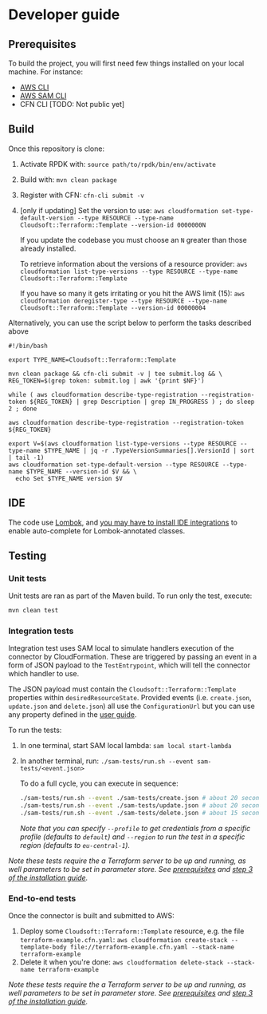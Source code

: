 # Developer guide

## Prerequisites

To build the project, you will first need few things installed on your local machine. For instance:

- [AWS CLI](https://docs.aws.amazon.com/cli/latest/userguide/cli-chap-install.html)
- [AWS SAM CLI](https://docs.aws.amazon.com/serverless-application-model/latest/developerguide/serverless-sam-cli-install.html)
- CFN CLI [TODO: Not public yet]

## Build

Once this repository is clone:

1. Activate RPDK with: `source path/to/rpdk/bin/env/activate`
2. Build with: `mvn clean package`
3. Register with CFN: `cfn-cli submit -v`
4. [only if updating] Set the version to use:
   `aws cloudformation set-type-default-version --type RESOURCE --type-name Cloudsoft::Terraform::Template --version-id 0000000N`
   
   If you update the codebase you must choose an `N` greater than those already installed. 
    
   To retrieve information about the versions of a resource provider:
   `aws cloudformation list-type-versions --type RESOURCE --type-name Cloudsoft::Terraform::Template`
   
   If you have so many it gets irritating or you hit the AWS limit (15):
   `aws cloudformation deregister-type --type RESOURCE --type-name Cloudsoft::Terraform::Template --version-id 00000004` 

Alternatively, you can use the script below to perform the tasks described above

```shell
#!/bin/bash

export TYPE_NAME=Cloudsoft::Terraform::Template

mvn clean package && cfn-cli submit -v | tee submit.log && \
REG_TOKEN=$(grep token: submit.log | awk '{print $NF}')

while ( aws cloudformation describe-type-registration --registration-token ${REG_TOKEN} | grep Description | grep IN_PROGRESS ) ; do sleep 2 ; done

aws cloudformation describe-type-registration --registration-token ${REG_TOKEN}

export V=$(aws cloudformation list-type-versions --type RESOURCE --type-name $TYPE_NAME | jq -r .TypeVersionSummaries[].VersionId | sort | tail -1)
aws cloudformation set-type-default-version --type RESOURCE --type-name $TYPE_NAME --version-id $V && \
  echo Set $TYPE_NAME version $V
```

## IDE

The code use [Lombok](https://projectlombok.org/), and [you may have to install IDE integrations](https://projectlombok.org/)
to enable auto-complete for Lombok-annotated classes.

## Testing

### Unit tests

Unit tests are ran as part of the Maven build. To run only the test, execute:
```sh
mvn clean test
```

### Integration tests

Integration test uses SAM local to simulate handlers execution of the connector by CloudFormation. These are triggered by
passing an event in a form of JSON payload to the `TestEntrypoint`, which will tell the connector which handler to use.

The JSON payload must contain the `Cloudsoft::Terraform::Template` properties within `desiredResourceState`. Provided events
 (i.e. `create.json`, `update.json` and `delete.json`) all use the `ConfigurationUrl` but you can use any property defined
 in the [user guide](./user-guide.md#syntax).
 
 To run the tests:
 1. In one terminal, start SAM local lambda: `sam local start-lambda`
 2. In another terminal, run: `./sam-tests/run.sh --event sam-tests/<event.json>`
    
    To do a full cycle, you can execute in sequence:
    ```sh
    ./sam-tests/run.sh --event ./sam-tests/create.json # about 20 seconds
    ./sam-tests/run.sh --event ./sam-tests/update.json # about 20 seconds
    ./sam-tests/run.sh --event ./sam-tests/delete.json # about 15 seconds
    ```
    _Note that you can specify `--profile` to get credentials from a specific profile (defaults to `default`) and
     `--region` to run the test in a specific region (defaults to `eu-central-1`)._
 
_Note these tests require the a Terraform server to be up and running, as well parameters to be set in parameter store.
See [prerequisites](./installation-guide.md#prerequisites) and [step 3 of the installation guide](./installation-guide.md#installation)._

### End-to-end tests

Once the connector is built and submitted to AWS:

1. Deploy some `Cloudsoft::Terraform::Template` resource, e.g. the file `terraform-example.cfn.yaml`:
   `aws cloudformation create-stack --template-body file://terraform-example.cfn.yaml --stack-name terraform-example`
2. Delete it when you're done:
   `aws cloudformation delete-stack --stack-name terraform-example`

_Note these tests require the a Terraform server to be up and running, as well parameters to be set in parameter store.
See [prerequisites](./installation-guide.md#prerequisites) and [step 3 of the installation guide](./installation-guide.md#installation)._

